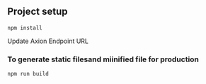## Project setup
```
npm install
```

Update Axion Endpoint URL

### To generate static filesand miinified file for production
```
npm run build
```
